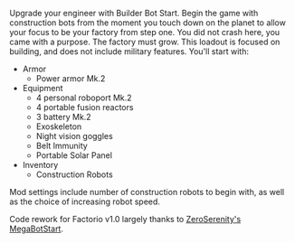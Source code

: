 Upgrade your engineer with Builder Bot Start. Begin the game with construction bots from the moment you touch down on the planet to allow your focus to be your factory from step one. You did not crash here, you came with a purpose. The factory must grow. This loadout is focused on building, and does not include military features. You'll start with:

* Armor
  * Power armor Mk.2
* Equipment
  * 4 personal roboport Mk.2
  * 4 portable fusion reactors
  * 3 battery Mk.2
  * Exoskeleton
  * Night vision goggles
  * Belt Immunity
  * Portable Solar Panel
* Inventory
  * Construction Robots

Mod settings include number of construction robots to begin with, as well as the choice of increasing robot speed.

Code rework for Factorio v1.0 largely thanks to [ZeroSerenity's MegaBotStart](https://mods.factorio.com/mod/MegaBotStart).
